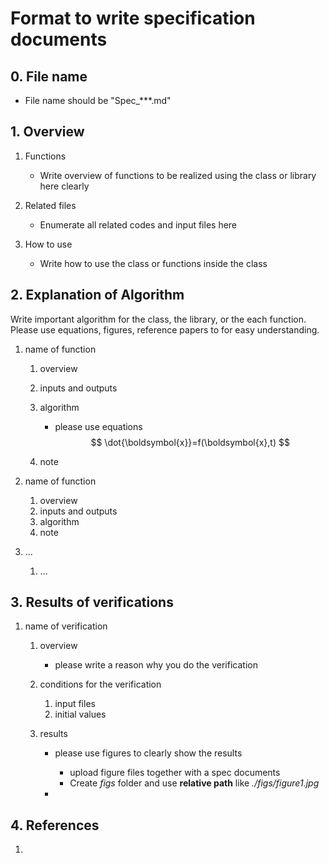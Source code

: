 # Format to write specification documents


## 0. File name

- File name should be "Spec_***.md"



## 1.  Overview

1. Functions
   
   - Write overview of functions to be realized using the class or library here clearly
2. Related files
   
   - Enumerate all related codes and input files here
3. How to use
   
   - Write how to use the class or functions inside the class
   
     

## 2. Explanation of Algorithm

  Write important algorithm for the class, the library, or the each function. Please use equations, figures, reference papers to for easy understanding.

1. name of function

   1. overview

   2. inputs and outputs

   3. algorithm

      - please use equations
        $$
        \dot{\boldsymbol{x}}=f(\boldsymbol{x},t)
        $$

   4. note

2. name of function

   1. overview
   2. inputs and outputs
   3. algorithm
   4. note

3. ...

   1. ...



## 3. Results of verifications

1. name of verification
   1. overview
      
      - please write a reason why you do the verification
   2. conditions for the verification
      1. input files
      2. initial values
   3. results

      - please use figures to clearly show the results

        - upload figure files together with a spec documents
        - Create *figs* folder and use **relative path** like *./figs/figure1.jpg*
        
      - 

        

## 4. References

1. 